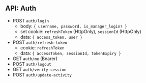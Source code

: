 ## API: Auth

- POST `auth/login`
  - body: `{ username, password, is_manager_login? }`
  - set cookie: `refreshToken` (HttpOnly), `sessionId` (HttpOnly)
  - data: `{ access_token, user }`
- POST `auth/refresh-token`
  - cookie: `refreshToken`
  - data: `{ accessToken, sessionId, tokenExpiry }`
- GET `auth/me` (Bearer)
- POST `auth/logout`
- GET `auth/verify-session`
- POST `auth/update-activity`
